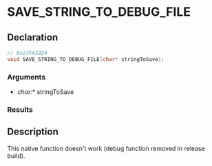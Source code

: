 # SAVE_STRING_TO_DEBUG_FILE

## Declaration
```cpp
// 0x27FA32D4
void SAVE_STRING_TO_DEBUG_FILE(char* stringToSave);
```

### Arguments
- **char*:** stringToSave

### Results

## Description
This native function doesn't work (debug function removed in release build).